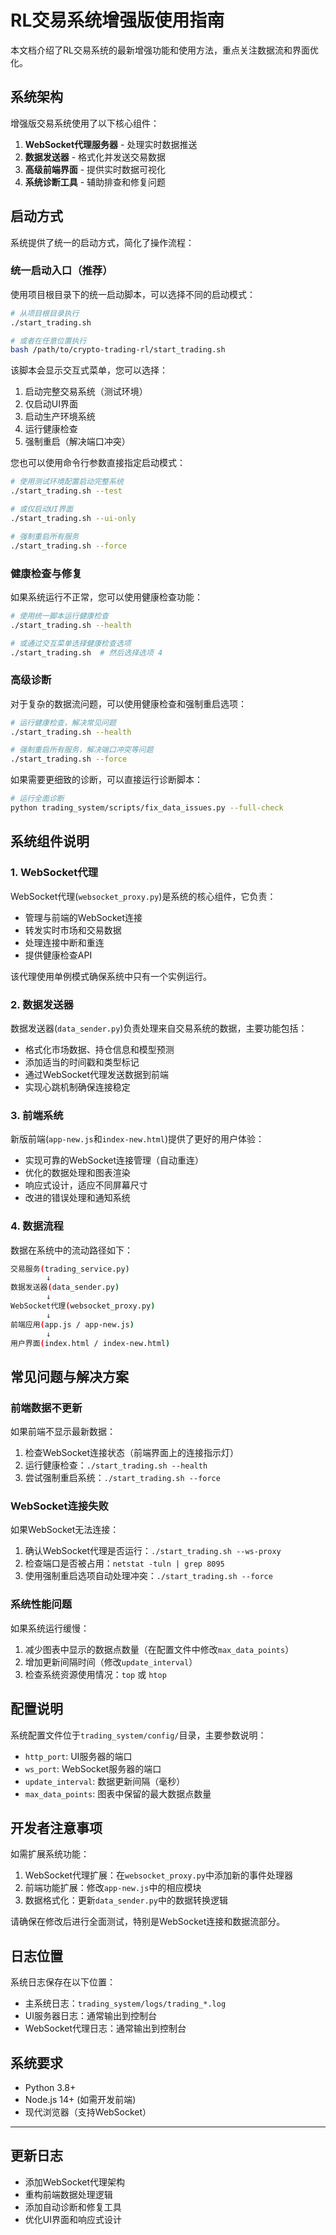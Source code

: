 # RL交易系统增强版使用指南

本文档介绍了RL交易系统的最新增强功能和使用方法，重点关注数据流和界面优化。

## 系统架构

增强版交易系统使用了以下核心组件：

1. **WebSocket代理服务器** - 处理实时数据推送
2. **数据发送器** - 格式化并发送交易数据
3. **高级前端界面** - 提供实时数据可视化
4. **系统诊断工具** - 辅助排查和修复问题

## 启动方式

系统提供了统一的启动方式，简化了操作流程：

### 统一启动入口（推荐）

使用项目根目录下的统一启动脚本，可以选择不同的启动模式：

```bash
# 从项目根目录执行
./start_trading.sh

# 或者在任意位置执行
bash /path/to/crypto-trading-rl/start_trading.sh
```

该脚本会显示交互式菜单，您可以选择：

1. 启动完整交易系统（测试环境）
2. 仅启动UI界面
3. 启动生产环境系统
4. 运行健康检查
5. 强制重启（解决端口冲突）

您也可以使用命令行参数直接指定启动模式：

```bash
# 使用测试环境配置启动完整系统
./start_trading.sh --test

# 或仅启动UI界面
./start_trading.sh --ui-only

# 强制重启所有服务
./start_trading.sh --force
```

### 健康检查与修复

如果系统运行不正常，您可以使用健康检查功能：

```bash
# 使用统一脚本运行健康检查
./start_trading.sh --health

# 或通过交互菜单选择健康检查选项
./start_trading.sh  # 然后选择选项 4
```

### 高级诊断

对于复杂的数据流问题，可以使用健康检查和强制重启选项：

```bash
# 运行健康检查，解决常见问题
./start_trading.sh --health

# 强制重启所有服务，解决端口冲突等问题
./start_trading.sh --force
```

如果需要更细致的诊断，可以直接运行诊断脚本：

```bash
# 运行全面诊断
python trading_system/scripts/fix_data_issues.py --full-check
```

## 系统组件说明

### 1. WebSocket代理

WebSocket代理(`websocket_proxy.py`)是系统的核心组件，它负责：

- 管理与前端的WebSocket连接
- 转发实时市场和交易数据
- 处理连接中断和重连
- 提供健康检查API

该代理使用单例模式确保系统中只有一个实例运行。

### 2. 数据发送器

数据发送器(`data_sender.py`)负责处理来自交易系统的数据，主要功能包括：

- 格式化市场数据、持仓信息和模型预测
- 添加适当的时间戳和类型标记
- 通过WebSocket代理发送数据到前端
- 实现心跳机制确保连接稳定

### 3. 前端系统

新版前端(`app-new.js`和`index-new.html`)提供了更好的用户体验：

- 实现可靠的WebSocket连接管理（自动重连）
- 优化的数据处理和图表渲染
- 响应式设计，适应不同屏幕尺寸
- 改进的错误处理和通知系统

### 4. 数据流程

数据在系统中的流动路径如下：

```bash
交易服务(trading_service.py)
        ↓
数据发送器(data_sender.py)
        ↓
WebSocket代理(websocket_proxy.py)
        ↓
前端应用(app.js / app-new.js)
        ↓
用户界面(index.html / index-new.html)
```

## 常见问题与解决方案

### 前端数据不更新

如果前端不显示最新数据：

1. 检查WebSocket连接状态（前端界面上的连接指示灯）
2. 运行健康检查：`./start_trading.sh --health`
3. 尝试强制重启系统：`./start_trading.sh --force`

### WebSocket连接失败

如果WebSocket无法连接：

1. 确认WebSocket代理是否运行：`./start_trading.sh --ws-proxy`
2. 检查端口是否被占用：`netstat -tuln | grep 8095`
3. 使用强制重启选项自动处理冲突：`./start_trading.sh --force`

### 系统性能问题

如果系统运行缓慢：

1. 减少图表中显示的数据点数量（在配置文件中修改`max_data_points`）
2. 增加更新间隔时间（修改`update_interval`）
3. 检查系统资源使用情况：`top` 或 `htop`

## 配置说明

系统配置文件位于`trading_system/config/`目录，主要参数说明：

- `http_port`: UI服务器的端口
- `ws_port`: WebSocket服务器的端口
- `update_interval`: 数据更新间隔（毫秒）
- `max_data_points`: 图表中保留的最大数据点数量

## 开发者注意事项

如需扩展系统功能：

1. WebSocket代理扩展：在`websocket_proxy.py`中添加新的事件处理器
2. 前端功能扩展：修改`app-new.js`中的相应模块
3. 数据格式化：更新`data_sender.py`中的数据转换逻辑

请确保在修改后进行全面测试，特别是WebSocket连接和数据流部分。

## 日志位置

系统日志保存在以下位置：

- 主系统日志：`trading_system/logs/trading_*.log`
- UI服务器日志：通常输出到控制台
- WebSocket代理日志：通常输出到控制台

## 系统要求

- Python 3.8+
- Node.js 14+ (如需开发前端)
- 现代浏览器（支持WebSocket）

---

## 更新日志

- 添加WebSocket代理架构
- 重构前端数据处理逻辑
- 添加自动诊断和修复工具
- 优化UI界面和响应式设计

